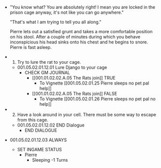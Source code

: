 - "You know what? You are absolutely right! I mean you are locked in the prison cage anyway, it's not like you can go anywhere."
  
  "That's what I am trying to tell you all along."
  
  Pierre lets out a satisfied grunt and takes a more comfortable position on his stool. After a couple of minutes during which you behave inconspicious his head sinks onto his chest and he begins to snore. Pierre is fast asleep.
- 1. Try to lure the rat to your cage.
	- 001.05.02.01.12.01 Lure Django to your cage
		- CHECK GM JOURNAL
			- [[001.01.02.02.A.05 The Rats join]] TRUE
				- To Vignette [[001.05.02.01.25 Pierre sleeps no pet pal help]]
			- [[001.01.02.02.A.05 The Rats join]] FALSE
				- To Vignette [[001.05.02.01.26 Pierre sleeps no pet pal no help]]
- 2. Have a look around in your cell. There must be some way to escape from this cage.
	- 001.05.02.01.12.02 END Dialogue
		- END DIALOGUE
- 001.05.02.01.12.03 ALWAYS
	- SET INGAME STATUS
		- Pierre
			- Sleeping -1 Turns